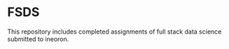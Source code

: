 # FSDS
This repository includes completed assignments of full stack data science submitted to ineoron.
